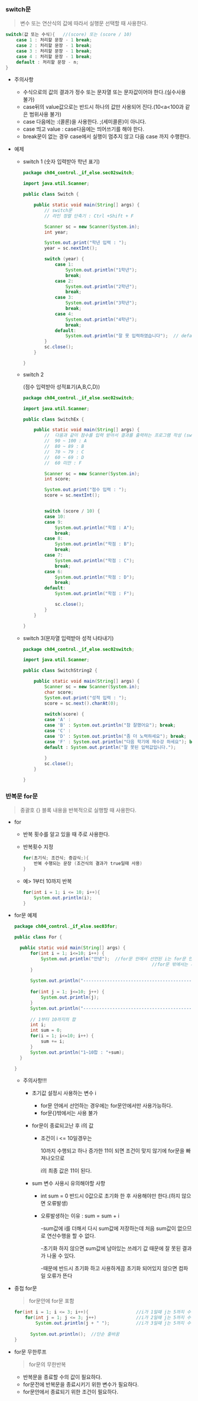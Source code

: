### switch문

> 변수 또는 연산식의 값에 따라서 실행문 선택할 때 사용한다.

```java
switch(값 또는 수식){   //(score) 또는 (score / 10)
	case 1 : 처리할 문장 - 1 break;
	case 2 : 처리할 문장 - 1 break;
	case 3 : 처리할 문장 - 1 break;
	case 4 : 처리할 문장 - 1 break;
	default : 처리할 문장 - n;
}
```

- 주의사항
  - 수식으로의 값의 결과가 정수 또는 문자열 또는 문자값이어야 한다.(실수사용 불가)
  - case뒤의 value값으로는 반드시 하나의 값만 사용되어 진다.(10<a<100과 같은 범위사용 불가)
  - case 다음에는 :(콜론)을 사용한다. ;(세미콜론)이 아니다.
  - case 띄고 value : case다음에는 띄어쓰기를 해야 한다.
  - break문이 없는 경우 case에서 실행이 멈추지 않고 다음 case 까지 수행한다.

- 예제

  - switch 1
    (숫자 입력받아 학년 표기)

    ```java
    package ch04_control._if_else.sec02switch;
    
    import java.util.Scanner;
    
    public class Switch {
    
    	public static void main(String[] args) {
    		// switch문
    		// 라인 정렬 단축기 : Ctrl +Shift + F
    
    		Scanner sc = new Scanner(System.in);
    		int year;
    
    		System.out.print("학년 입력 : ");
    		year = sc.nextInt();
    
    		switch (year) {
    			case 1:
    				System.out.println("1학년");
    				break;
    			case 2:
    				System.out.println("2학년");
    				break;
    			case 3:
    				System.out.println("3학년");
    				break;
    			case 4:
    				System.out.println("4학년");
    				break;
    			default:
    				System.out.println("잘 못 입력하였습니다");  // default문 수행 후 switch문 종료하므로 break는 사용할 필요 없다.
    		}
    		sc.close();
    	}
    
    }
    
    ```

  - switch 2

    (점수 입력받아 성적표기(A,B,C,D))

    ```java
    package ch04_control._if_else.sec02switch;
    
    import java.util.Scanner;
    
    public class SwitchEx {
    
    	public static void main(String[] args) {
    		//	다음과 같이 점수를 입력 받아서 결과를 출력하는 프로그램 작성 (switch 문 사용)
    		//	90 ~ 100 : A
    		//	80 ~ 89 : B
    		//	70 ~ 79 : C
    		//	60 ~ 69 : D
    		//	60 미만 : F
    
    		Scanner sc = new Scanner(System.in);
    		int score;
    
    		System.out.print("점수 입력 : ");
    		score = sc.nextInt();
    
    
    		switch (score / 10) {
    		case 10:
    		case 9:
    			System.out.println("학점 : A");
    			break;
    		case 8:
    			System.out.println("학점 : B");
    			break;
    		case 7:
    			System.out.println("학점 : C");
    			break;
    		case 6:
    			System.out.println("학점 : D");
    			break;
    		default:
    			System.out.println("학점 : F");
    
    			sc.close();
    		}
    	}
    
    }
    
    ```

  - switch 3(문자열 입력받아 성적 나타내기)

    ```java
    package ch04_control._if_else.sec02switch;
    
    import java.util.Scanner;
    
    public class SwitchString2 {
    
    	public static void main(String[] args) {
    		Scanner sc = new Scanner(System.in);
    		char score;
    		System.out.print("성적 입력 : ");
    		score = sc.next().charAt(0);
    		
    		switch(score) {
    		case 'A' :
    		case 'B' : System.out.println("참 잘했어요"); break;
    		case 'C' :
    		case 'D' : System.out.println("좀 더 노력하세요"); break;
    		case 'F' : System.out.println("다음 학기에 재수강 하세요"); break;
    		default : System.out.println("잘 못된 입력값입니다.");
    		
    		}
    		sc.close();
    	}
    
    }
    
    ```

    

### 반복문 for문

> 중괄호 {} 블록 내용을 반복적으로 실행할 때 사용한다.

- for

  - 반복 횟수를 알고 있을 때 주로 사용한다.

  - 반복횟수 지정 

    ```java
    for(초기식; 조건식; 증감식;){
        반복 수행되는 문장 (조건식의 결과가 true일때 사용)
    }
    ```

  - 예> 1부터 10까지 반복

    ```java
    for(int i = 1; i <= 10; i++){
        System.out.println(i);
    }
    ```

- for문 예제

  ```java
  package ch04_control._if_else.sec03for;
  
  public class For {
  
  	public static void main(String[] args) {
  		for(int i = 1; i<=10; i++) {
  			System.out.println("안녕");  //for문 안에서 선언된 i는 for문 안에서만 사용가능
  													  //for문 밖에서는 사용 불가
  		}
  		
  		System.out.println("----------------------------------------------");
  		
  		for(int j = 1; j<=10; j++) {
  			System.out.println(j);
  		}
  		System.out.println("----------------------------------------------");
  		
  		// 1부터 10까지의 합
  		int i;
  		int sum = 0;
  		for(i = 1; i<=10; i++) {
  			sum += i;
  		}
  		System.out.println("1~10합 : "+sum);
  	}
  
  }
  
  ```

  - 주의사항!!!

    - 초기값 설정시 사용하는 변수 i 

      - for문 안에서 선언하는 경우에는 for문안에서만 사용가능하다.
      - for문{}밖에서는 사용 불가

    - for문이 종료되고난 후 i의 값

      - 조건이 i <= 10일경우는

        10까지 수행되고 하나 증가한 11이 되면 조건이 맞지 않기에 for문을 빠져나오므로

        i의 최종 값은 11이 된다.

    - sum 변수 사용시 유의해야할 사항

      - int sum = 0 반드시 0값으로 초기화 한 후 사용해야만 한다.(하지 않으면 오류발생)

      - 오류발생하는 이유 : sum = sum + i

        -sum값에 i를 더해서 다시 sum값에 저장하는데 처음 sum값이 없으므로 연산수행을 할 수 없다.

        -초기화 하지 않으면 sum값에 남아있는 쓰레기 값 때문에 잘 못된 결과가 나올 수 있다.

        -때문에 반드시 초기화 하고 사용하게끔 초기화 되어있지 않으면 컴파일 오류가 뜬다

- 중첩 for문 

  >for문안에 for문 포함

  ```java
  for(int i = 1; i <= 3; i++){                  //i가 1일때 j는 5까지 수행
      for(int j = 1; j <= 3; j++)               //i가 2일때 j는 5까지 수행
          System.out.println(j + " ");          //i가 3일때 j는 5까지 수행
          
        System.out.println();  //단순 줄바꿈
  }
  ```

- for문 무한루프

  > for문의 무한반복

  - 반복문을 종료할 수의 값이 필요하다.
  - for문전에 반복문을 종료시키기 위한 변수가 필요하다.
  - for문안에서 종료되기 위한 조건이 필요하다.
